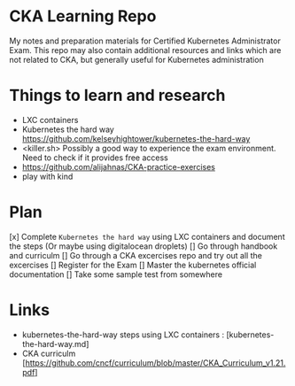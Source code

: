# CKA Learning Repo

My notes and preparation materials for Certified Kubernetes Administrator Exam. This repo may also contain additional resources and links which are not related to CKA, but generally useful for Kubernetes administration

# Things to learn and research

* LXC containers
* Kubernetes the hard way <https://github.com/kelseyhightower/kubernetes-the-hard-way>
* <killer.sh> Possibly a good way to experience the exam environment. Need to check if it provides free access
* <https://github.com/alijahnas/CKA-practice-exercises>
* play with kind

# Plan

[x] Complete `Kubernetes the hard way` using LXC containers and document the steps (Or maybe using digitalocean droplets)
[] Go through handbook and curriculm
[] Go through a CKA excercises repo and try out all the excercises
[] Register for the Exam
[] Master the kubernetes official documentation
[] Take some sample test from somewhere


# Links

* kubernetes-the-hard-way steps using LXC containers : [kubernetes-the-hard-way.md]
* CKA curriculm [https://github.com/cncf/curriculum/blob/master/CKA_Curriculum_v1.21.pdf]
